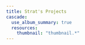 ```yaml
---
title: Strat's Projects
cascade:
  use_album_summary: true
  resources:
    thumbnail: "thumbnail.*"
---
```

